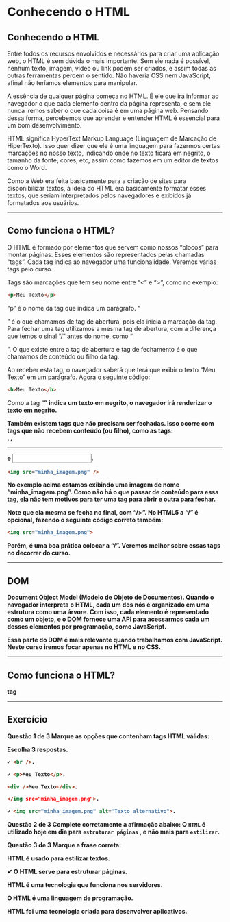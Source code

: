 # Conhecendo o HTML

## Conhecendo o HTML

Entre todos os recursos envolvidos e necessários para criar uma aplicação web, o HTML é sem dúvida o mais importante. Sem ele nada é possível, nenhum texto, imagem, vídeo ou link podem ser criados, e assim todas as outras ferramentas perdem o sentido. Não haveria CSS nem JavaScript, afinal não teríamos elementos para manipular.

A essência de qualquer página começa no HTML. É ele que irá informar ao navegador o que cada elemento dentro da página representa, e sem ele nunca iremos saber o que cada coisa é em uma página web. Pensando dessa forma, percebemos que aprender e entender HTML é essencial para um bom desenvolvimento.

HTML significa HyperText Markup Language (Linguagem de Marcação de HiperTexto). Isso quer dizer que ele é uma linguagem para fazermos certas marcações no nosso texto, indicando onde no texto ficará em negrito, o tamanho da fonte, cores, etc, assim como fazemos em um editor de textos como o Word.

Como a Web era feita basicamente para a criação de sites para disponibilizar textos, a ideia do HTML era basicamente formatar esses textos, que seriam interpretados pelos navegadores e exibidos já formatados aos usuários.

---

## Como funciona o HTML?

O HTML é formado por elementos que servem como nossos “blocos” para montar páginas. Esses elementos são representados pelas chamadas “tags”. Cada tag indica ao navegador uma funcionalidade. Veremos várias tags pelo curso.

Tags são marcações que tem seu nome entre “<” e “>”, como no exemplo:

```html
<p>Meu Texto</p>
```

“p” é o nome da tag que indica um parágrafo. “<p>” é o que chamamos de tag de abertura, pois ela inicia a marcação da tag. Para fechar uma tag utilizamos a mesma tag de abertura, com a diferença que temos o sinal “/” antes do nome, como “</p>”. O que existe entre a tag de abertura e tag de fechamento é o que chamamos de conteúdo ou filho da tag.

Ao receber esta tag, o navegador saberá que terá que exibir o texto “Meu Texto” em um parágrafo. Agora o seguinte código:

```html
<b>Meu Texto</b>
```

Como a tag “<b>” indica um texto em negrito, o navegador irá renderizar o texto em negrito.

Também existem tags que não precisam ser fechadas. Isso ocorre com tags que não recebem conteúdo (ou filho), como as tags: <br />, <img />, <hr /> e <input />.

```html
<img src="minha_imagem.png" />
```

No exemplo acima estamos exibindo uma imagem de nome “minha_imagem.png”. Como não há o que passar de conteúdo para essa tag, ela não tem motivos para ter uma tag para abrir e outra para fechar.

Note que ela mesma se fecha no final, com “/>”. No HTML5 a “/” é opcional, fazendo o seguinte código correto também:

```html
<img src="minha_imagem.png">
```

Porém, é uma boa prática colocar a “/”. Veremos melhor sobre essas tags no decorrer do curso.

--- 

## DOM

Document Object Model (Modelo de Objeto de Documentos). Quando o navegador interpreta o HTML, cada um dos nós é organizado em uma estrutura como uma árvore. Com isso, cada elemento é representado como um objeto, e o DOM fornece uma API para acessarmos cada um desses elementos por programação, como JavaScript.

Essa parte do DOM é mais relevante quando trabalhamos com JavaScript. Neste curso iremos focar apenas no HTML e no CSS.

---

## Como funciona o HTML?

tag

---

## Exercício

Questão 1 de 3
Marque as opções que contenham tags HTML válidas:

Escolha 3 respostas.

```html
✔ <br />.
```

```html
✔ <p>Meu Texto</p>.
```

```html
<div />Meu Texto</div>.
```

```html
</img src="minha_imagem.png">.
```

```html
✔ <img src="minha_imagem.png" alt="Texto alternativo">.
```

Questão 2 de 3
Complete corretamente a afirmação abaixo:
O `HTML` é utilizado hoje em dia para `estruturar páginas` , e não mais para `estilizar`.

Questão 3 de 3
Marque a frase correta:

HTML é usado para estilizar textos.

✔ O HTML serve para estruturar páginas.

HTML é uma tecnologia que funciona nos servidores.

O HTML é uma linguagem de programação.

HTML foi uma tecnologia criada para desenvolver aplicativos.